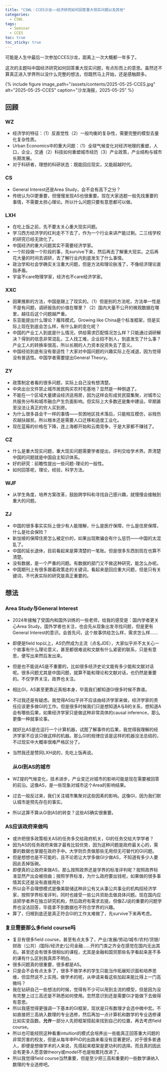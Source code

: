 ```yaml
---
title: "CSWL：CCES沙龙——经济研究如何回答重大现实问题以及其他"
categories:
  - CSWL
tags:
  - Seminar
  - CCES
toc: true
toc_sticky: true  
---
```


可能是人生中最后一次参加CCES沙龙，距离上一次大概都一年多了。

这次的主题叫中国经济研究如何回答重大现实问题，有点形而上的意思。虽然还不算真正进入学界所以没什么完整的想法，但既然马上开始，还是感触颇多。

{% include figure 
   image_path="/assets/contents/2025-05-25-CCES.jpg" 
   alt="2025-05-25-CCES"
   caption="沙龙海报，2025-05-25" 
%}
## 回顾

### WZ
* 经济学的特征：（1）反直觉性（2）一般均衡的复杂性，需要完整的模型去量化复杂性质。
* Urban Economics中的重大问题：（1）全球气候变化对经济地理的重塑，人口，企业，交通（2）科技如何重塑城市经历（3）产业政策，产业结构与城市长期发展。
* 对于科研者，理想的科研状态：既能回应现实，又能超越时代。

### CS
* General Interest还是Area Study，会不会有高下之分？
* 传统认为GI更重要，但慢慢发现AS也很重要。现在大家选题一般先找重要的事情，不需要太担心理论。所以什么问题只要有意思都可以做。

### LXH
* 在吃上饭之前，先不要太关心重大现实问题。
* 学习西方经济学的红利走不下去了，作为一个行业来讲产能过剩。二三线学校的研究已经无效化了。
* 中国经济的重大问题其实不需要经济学家。
* 一个阶段做一个阶段的事，先survive下来，然后再去了解重大现实。之后再花大量的时间去调研，去了解行业内到底发生了什么事情。
* 政治学和社会学确实关注重大问题，但是方法和理论肤浅了，不像经济理论直指矛盾。
* 宇宙不care物理学家，经济也不care经济学家。

### XXC
* 因果推断的方法，中国是跟上了现实的。（1）但是别的方法呢，方法单一性是不是有问题，调研报告的价值在哪里？（2）国内大量不公开的微观数据在哪里，越往后这个问题越严重。
* 东亚能提出什么理论？雁阵模式。Growing like China是个标准框架，但是实际上现在到底会怎么样，有什么新的变化呢？
* 中国的产业工人到底是什么情况，供给需求匹配情况怎么样？只能通过调研解决？得到的信息非常混乱，工人找工难，企业招不到人，到底发生了什么事？产业工人的转换率很高，所以长期的人力资本投资失去了意义。
* 中国经验到底有没有普适性？大家对中国问题的兴趣实际上在减退，因为觉得没有普适性。中国学者需要提出General Theory。

### ZY
* 政策制定者看的很多问题，实际上自己没有想清楚。
* 中央出台文件禁止城市居民购买农村宅基地？显然是一种倒退了。
* 不能在一个区域大量建设经济适用房，因为这样会形成贫民窟集聚，对城市公共服务分布和城市融合产生负面影响。但实际上大多数还是集中建设。早期甚至没法让真正的穷人买到房。
* 为什么很多县会干一样的事情——贫困地区技术落后，只能相互模仿，谷贱伤农越扶越贫。所以根本还是需要人口迁移和适度工业化。
* 现在蓝莓的价格在下降，连上海都开始和云南竞争，于是大家都不赚钱了。

### CZ
* 什么是重大现实问题，重大现实问题需要学者提出，评判交给学术界。弄清楚中国的问题就是中国自主知识体系。
* 好的研究：前瞻性提出一些问题-理论的一般性。
* 如何回答呢，理论，经验，科学方法。

### WJF
* 从学生角度，培养方案改革，鼓励跨学科和寻找自己感兴趣，就慢慢会接触到重大的问题。

### ZJ
* 中国的很多事实实际上很少有人能理解，什么是医疗保障，什么是住房保障，什么是社会保险？
* 新加坡的保障住房怎么被定价的，如果出现欺骗会有什么惩罚——中国的太混乱了。
* 中国的延长退休，目前看起来是算清楚的一笔账。但是很多东西到现在也算不清楚。
* 没有数据，是一个严重的问题。有数据的部门又不做这种研究，能怎么办呢。
* 中国期刊上有很多跟着政策走的关键词，看起来是回应重大问题，但是只有关键词，不代表实际的研究是真正重要的。

## 想法

### Area Study与General Interest
* 2024年接触了受国内和国外训练的一些老师，给我的感受是：国内学者更关心Area Study。国外学者也关注，也会先从现象出发寻找问题，但是更有General Interest的意识。会首先问，这个故事供给怎么样，需求怎么样……
* 即便是field top以上，AS仍然成为主流（点名JDE），大家似乎并不太关心一个故事有什么理论意义，甚至都很难说和文献有什么紧密的联系，只是有意思，便写出来然后发出来。
* 但是也不能说AS是不重要的，比如很多经济史论文能有多少能和文献对话呢。很多问题尤其是中国问题，就算不能和理论和文献对话，也仍然是重要的。不仅学界关注，政界也关注。
* 相比GI，AS甚至更靠近真相本身，毕竟我们都知道GI很多时候不靠谱。
* 不过我还是有疑虑。我觉得AS似乎并不应该由经济学家来做，经济学家的责任应该更多做GI的工作。但是很多时候我们只是想知道A与B的关系，想知道A会有哪些后果，如果经济学家只是做这种非常具体的causal inference，那么更像一种就事论事。
* 就好比AS是在运行一个计算机器，试图了解事件的后果，我觉得我理解的经济学家不应该只做这样的机器。那么GI的规律应该是这样的机器没法总结的，不过现实中大概率很难严格区分了。
* 当然我还是赞同LXH说的，先吃上饭再说。

  ### 从GI到AS的城市
* WZ提的气候变化，技术进步，产业变迁对城市的影响可能是现在需要被回答的前沿。这像AS，是一些现象对城市这个Area的影响结果。
* 过去一般反过来，我们关注城市集聚对这些因素的影响。这像GI，因为我们默认城市是预先存在的事实。
* 所以这算不算从GI到AS的转变？这些AS确实很重要。

### AS应该政府来做吗
* 或许把很多政策相关AS的任务多交给政府机关，GI的任务交给大学学者？
* 因为AS的任务政府来做才最有比较优势，因为这种问题是政府最关心的，需要的数据也掌握在政府手中。大学则负责做那些无用但无可替代的GI问题。
* 但是想想也是不可能的，且不论若让大学多做GI少做AS，不知道有多少人要因此丢掉饭碗。
* 即便真的让政府来做AS，那么按照政界还是学界的标准评判呢？按照政界标准显然产出会被扭曲；按照学界标准，为什么政府要出钱呢，如果做的很多事情其实还是没有直接用处？
* 所以会不会理想模式是像美联储这种非公有又从事公共事业的机构招经济学家，按照学界标准评判，同时也接受一些公共资助去做具体问题。现在国内应该把学者养在独立研究机构，然后政府有需求去提。但像ZJ说的重要的问题学界也没法回答，毕竟拿不到数据也不符合学界的兴趣。
* 算了，归根到底还是真正符合GI的工作太难做了，先survive下来再考虑。

### 复旦需要那么多field course吗
* 复旦有很多field course，甚至有点太多了，产业/发展/劳动/城市/农村/货银/财政（公共）/国际/经济史/公司金融……开的门类之齐全在感觉在国内无出其右。甚至还会有很多很相似的课程，尤其是金融和国贸那些名字看起来差不多的课有什么区别我真弄不明白。
* 很多问题真的很重要，很多都是AS。
* 只是会不会有点太多了，很多不做学术的学生只能当作拓展知识面和培养思维，但显然说不上实用。做学术的呢，从申请来看这些加起来能比得上一门高微吗？
* 我在钻研自己一些想法的时候，觉得有不少可以用到主流的模型，但是因为没有完整上过三高还是不熟悉如何使用。忽然意识到还是需要GI才能做下去做得有意思。
* 所以我感觉得更强调一下基本的GI框架，现状是只有数理才会选中微中宏。不如直接把三高纳入数理的专业选修，然后再加一点计算机和数学的专业选修课比如实变函数。**允许**一部分人先把框架搭起来找到自己的位置，再去考虑field course。
* 所以也可能经院这种看重intuition的模式会培养出一些能真正回答重大问题的非常厉害的校友，但是从每年申PhD的出路来看没有显著更好。对于很多普通人，即便是想做学术的人来说，先搭起来框架是更功利的选择。而且真的因此会有更多人愿意做theory或model不也是帕累托改进了。
* 所以我觉得field course当然重要，但是至少把三高和重要的一些数学课纳入数理的专业选修吧。


